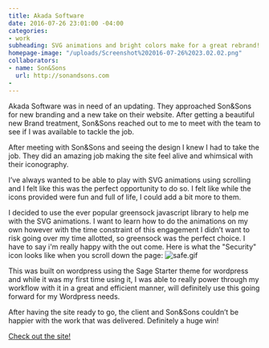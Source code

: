 ```yaml
---
title: Akada Software
date: 2016-07-26 23:01:00 -04:00
categories:
- work
subheading: SVG animations and bright colors make for a great rebrand!
homepage-image: "/uploads/Screenshot%202016-07-26%2023.02.02.png"
collaborators:
- name: Son&Sons
  url: http://sonandsons.com
- 
---
```


Akada Software was in need of an updating. They approached Son&Sons for new branding and a new take on their website. After getting a beautiful new Brand treatment, Son&Sons reached out to me to meet with the team to see if I was available to tackle the job.

After meeting with Son&Sons and seeing the design I knew I had to take the job. They did an amazing job making the site feel alive and whimsical with their iconography.

I’ve always wanted to be able to play with SVG animations using scrolling and I felt like this was the perfect opportunity to do so. I felt like while the icons provided were fun and full of life, I could add a bit more to them. 

I decided to use the ever popular greensock javascript library to help me with the SVG animations. I want to learn how to do the animations on my own however with the time constraint of this engagement I didn’t want to risk going over my time allotted, so greensock was the perfect choice. I have to say i'm really happy with the out come. Here is what the "Security" icon looks like when you scroll down the page:
![safe.gif](/uploads/safe.gif)

This was built on wordpress using the Sage Starter theme for wordpress and while it was my first time using it, I was able to really power through my workflow with it in a great and efficient manner, will definitely use this going forward for my Wordpress needs.

After having the site ready to go, the client and Son&Sons couldn’t be happier with the work that was delivered. Definitely a huge win!

[Check out the site!](http://akadasoftware.com)